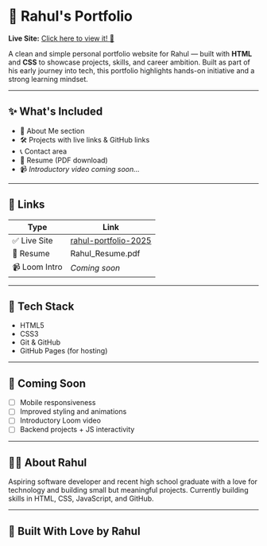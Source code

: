 # 🌟 Rahul's Portfolio

**Live Site:** [Click here to view it! 🚀](https://rahul46587.github.io/rahul-portfolio-2025/)

A clean and simple personal portfolio website for Rahul — built with **HTML** and **CSS** to showcase projects, skills, and career ambition. Built as part of his early journey into tech, this portfolio highlights hands-on initiative and a strong learning mindset.

---

## ✨ What's Included

- 📄 About Me section  
- 🛠️ Projects with live links & GitHub links  
- 📞 Contact area  
- 💼 Resume (PDF download)  
- 📹 *Introductory video coming soon...*

---

## 🔗 Links

| Type       | Link                                                                 |
|------------|----------------------------------------------------------------------|
| ✅ Live Site | [rahul-portfolio-2025](https://rahul46587.github.io/rahul-portfolio-2025/) |
| 🧾 Resume     | Rahul_Resume.pdf                                                   |
| 📹 Loom Intro | *Coming soon*                                                     |

---

## 📁 Tech Stack

- HTML5  
- CSS3  
- Git & GitHub  
- GitHub Pages (for hosting)

---

## 👀 Coming Soon

- [ ] Mobile responsiveness  
- [ ] Improved styling and animations  
- [ ] Introductory Loom video  
- [ ] Backend projects + JS interactivity  

---

## 🙋‍♂️ About Rahul

Aspiring software developer and recent high school graduate with a love for technology and building small but meaningful projects. Currently building skills in HTML, CSS, JavaScript, and GitHub.

---

## 🧠 Built With Love by Rahul

